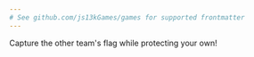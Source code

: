 ```yaml
---
# See github.com/js13kGames/games for supported frontmatter
---
```

Capture the other team's flag while protecting your own!